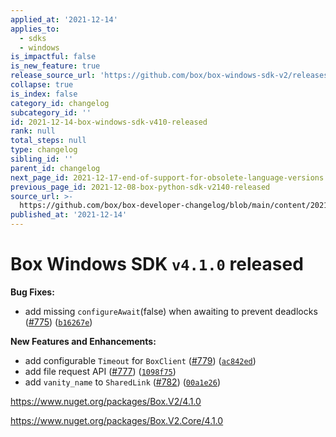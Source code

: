 ```yaml
---
applied_at: '2021-12-14'
applies_to:
  - sdks
  - windows
is_impactful: false
is_new_feature: true
release_source_url: 'https://github.com/box/box-windows-sdk-v2/releases/tag/v4.1.0'
collapse: true
is_index: false
category_id: changelog
subcategory_id: ''
id: 2021-12-14-box-windows-sdk-v410-released
rank: null
total_steps: null
type: changelog
sibling_id: ''
parent_id: changelog
next_page_id: 2021-12-17-end-of-support-for-obsolete-language-versions
previous_page_id: 2021-12-08-box-python-sdk-v2140-released
source_url: >-
  https://github.com/box/box-developer-changelog/blob/main/content/2021/12-14-box-windows-sdk-v410-released.md
published_at: '2021-12-14'
---
```

# Box Windows SDK `v4.1.0` released

**Bug Fixes:**

* add missing `configureAwait`(false) when awaiting to prevent deadlocks ([#775][1]) ([`b16267e`][2])

**New Features and Enhancements:**

* add configurable `Timeout` for `BoxClient` ([#779][3]) ([`ac842ed`][4])
* add file request API ([#777][5]) ([`1098f75`][6])
* add `vanity_name` to `SharedLink` ([#782][7]) ([`00a1e26`][8])

<https://www.nuget.org/packages/Box.V2/4.1.0>

<https://www.nuget.org/packages/Box.V2.Core/4.1.0>

[1]: https://github.com/box/box-windows-sdk-v2/issues/775

[2]: https://github.com/box/box-windows-sdk-v2/commit/b16267e8f3dca5396e87be660e30a1e9405d8139

[3]: https://github.com/box/box-windows-sdk-v2/issues/779

[4]: https://github.com/box/box-windows-sdk-v2/commit/ac842ed4ba1a2dfe499706524441bc6ae3b3c192

[5]: https://github.com/box/box-windows-sdk-v2/issues/777

[6]: https://github.com/box/box-windows-sdk-v2/commit/1098f75983e2d784521f13b8d53df0e55d03203b

[7]: https://github.com/box/box-windows-sdk-v2/issues/782

[8]: https://github.com/box/box-windows-sdk-v2/commit/00a1e265569d76c2c9593aa259202d7febef629c